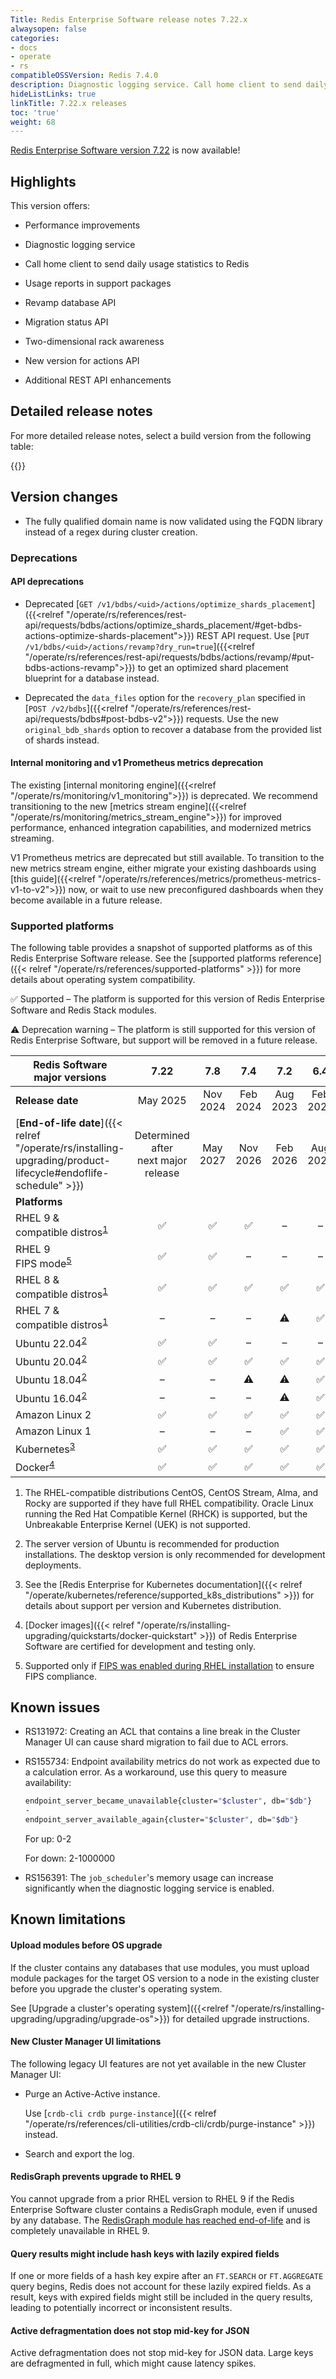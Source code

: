 ```yaml
---
Title: Redis Enterprise Software release notes 7.22.x
alwaysopen: false
categories:
- docs
- operate
- rs
compatibleOSSVersion: Redis 7.4.0
description: Diagnostic logging service. Call home client to send daily usage statistics to Redis. Usage reports in support packages. Revamp database API. Migration status API. Two-dimensional rack awareness. New version for actions API. Additional REST API enhancements.
hideListLinks: true
linkTitle: 7.22.x releases
toc: 'true'
weight: 68
---
```


​[​Redis Enterprise Software version 7.22](https://redis.io/downloads/#software) is now available!

## Highlights

This version offers:

- Performance improvements

- Diagnostic logging service

- Call home client to send daily usage statistics to Redis

- Usage reports in support packages

- Revamp database API

- Migration status API

- Two-dimensional rack awareness

- New version for actions API

- Additional REST API enhancements

## Detailed release notes

For more detailed release notes, select a build version from the following table:

{{<table-children columnNames="Version&nbsp;(Release&nbsp;date)&nbsp;,Major changes,Redis CE compatibility" columnSources="LinkTitle,Description,compatibleOSSVersion" enableLinks="LinkTitle">}}

## Version changes

- The fully qualified domain name is now validated using the FQDN library instead of a regex during cluster creation.

### Deprecations

#### API deprecations

- Deprecated [`GET /v1/bdbs/<uid>/actions/optimize_shards_placement`]({{<relref "/operate/rs/references/rest-api/requests/bdbs/actions/optimize_shards_placement/#get-bdbs-actions-optimize-shards-placement">}}) REST API request. Use [`PUT /v1/bdbs/<uid>/actions/revamp?dry_run=true`]({{<relref "/operate/rs/references/rest-api/requests/bdbs/actions/revamp/#put-bdbs-actions-revamp">}}) to get an optimized shard placement blueprint for a database instead.

- Deprecated the `data_files` option for the `recovery_plan` specified in [`POST /v2/bdbs`]({{<relref "/operate/rs/references/rest-api/requests/bdbs#post-bdbs-v2">}}) requests. Use the new `original_bdb_shards` option to recover a database from the provided list of shards instead.

#### Internal monitoring and v1 Prometheus metrics deprecation

The existing [internal monitoring engine]({{<relref "/operate/rs/monitoring/v1_monitoring">}}) is deprecated. We recommend transitioning to the new [metrics stream engine]({{<relref "/operate/rs/monitoring/metrics_stream_engine">}}) for improved performance, enhanced integration capabilities, and modernized metrics streaming.

V1 Prometheus metrics are deprecated but still available. To transition to the new metrics stream engine, either migrate your existing dashboards using [this guide]({{<relref "/operate/rs/references/metrics/prometheus-metrics-v1-to-v2">}}) now, or wait to use new preconfigured dashboards when they become available in a future release.

### Supported platforms

The following table provides a snapshot of supported platforms as of this Redis Enterprise Software release. See the [supported platforms reference]({{< relref "/operate/rs/references/supported-platforms" >}}) for more details about operating system compatibility.

<span title="Check mark icon">&#x2705;</span> Supported – The platform is supported for this version of Redis Enterprise Software and Redis Stack modules.

<span title="Warning icon" class="font-serif">:warning:</span> Deprecation warning – The platform is still supported for this version of Redis Enterprise Software, but support will be removed in a future release.

| Redis Software<br />major versions | 7.22 | 7.8 | 7.4 | 7.2 | 6.4 | 6.2 |
|---------------------------------|:-----:|:-----:|:-----:|:-----:|:-----:|:-----:|
| **Release date** | May 2025 | Nov 2024 | Feb 2024 | Aug 2023 | Feb 2023 | Aug 2021 |
| [**End-of-life date**]({{< relref "/operate/rs/installing-upgrading/product-lifecycle#endoflife-schedule" >}}) | Determined after<br />next major release | May 2027 | Nov 2026 | Feb 2026 | Aug 2025 | Feb 2025 |
| **Platforms** | | | | | | |
| RHEL 9 &<br />compatible distros<sup>[1](#table-note-1)</sup> | <span title="Supported">&#x2705;</span> | <span title="Supported">&#x2705;</span> | <span title="Supported">&#x2705;</span> | – | – | – |
| RHEL 9<br />FIPS mode<sup>[5](#table-note-5)</sup> | <span title="Supported">&#x2705;</span> | <span title="Supported">&#x2705;</span> | – | – | – | – |
| RHEL 8 &<br />compatible distros<sup>[1](#table-note-1)</sup> | <span title="Supported">&#x2705;</span> | <span title="Supported">&#x2705;</span> | <span title="Supported">&#x2705;</span> | <span title="Supported">&#x2705;</span> | <span title="Supported">&#x2705;</span> | <span title="Supported">&#x2705;</span> |
| RHEL 7 &<br />compatible distros<sup>[1](#table-note-1)</sup> | – | – | – | <span title="Deprecated" class="font-serif">:warning:</span> | <span title="Supported">&#x2705;</span> | <span title="Supported">&#x2705;</span> |
| Ubuntu 22.04<sup>[2](#table-note-2)</sup> | <span title="Supported">&#x2705;</span> | <span title="Supported">&#x2705;</span> | – | – | – | – |
| Ubuntu 20.04<sup>[2](#table-note-2)</sup> | <span title="Supported">&#x2705;</span> | <span title="Supported">&#x2705;</span> | <span title="Supported">&#x2705;</span> | <span title="Supported">&#x2705;</span> | <span title="Supported">&#x2705;</span> | – |
| Ubuntu 18.04<sup>[2](#table-note-2)</sup> | – | – | <span title="Deprecated" class="font-serif">:warning:</span> | <span title="Deprecated" class="font-serif">:warning:</span> | <span title="Supported">&#x2705;</span> | <span title="Supported">&#x2705;</span> |
| Ubuntu 16.04<sup>[2](#table-note-2)</sup> | – | – | – | <span title="Deprecated" class="font-serif">:warning:</span> | <span title="Supported">&#x2705;</span> | <span title="Supported">&#x2705;</span> |
| Amazon Linux 2 | <span title="Supported">&#x2705;</span> | <span title="Supported">&#x2705;</span> | <span title="Supported">&#x2705;</span> | <span title="Supported">&#x2705;</span> | <span title="Supported">&#x2705;</span> | – |
| Amazon Linux 1 | – | – | – | <span title="Supported">&#x2705;</span> | <span title="Supported">&#x2705;</span> | <span title="Supported">&#x2705;</span> |
| Kubernetes<sup>[3](#table-note-3)</sup> | <span title="Supported">&#x2705;</span> | <span title="Supported">&#x2705;</span> | <span title="Supported">&#x2705;</span> | <span title="Supported">&#x2705;</span> | <span title="Supported">&#x2705;</span> | <span title="Supported">&#x2705;</span> |
| Docker<sup>[4](#table-note-4)</sup> | <span title="Supported">&#x2705;</span> | <span title="Supported">&#x2705;</span> | <span title="Supported">&#x2705;</span> | <span title="Supported">&#x2705;</span> | <span title="Supported">&#x2705;</span> | <span title="Supported">&#x2705;</span> |

1. <a name="table-note-1"></a>The RHEL-compatible distributions CentOS, CentOS Stream, Alma, and Rocky are supported if they have full RHEL compatibility. Oracle Linux running the Red Hat Compatible Kernel (RHCK) is supported, but the Unbreakable Enterprise Kernel (UEK) is not supported.

2. <a name="table-note-2"></a>The server version of Ubuntu is recommended for production installations. The desktop version is only recommended for development deployments.

3. <a name="table-note-3"></a>See the [Redis Enterprise for Kubernetes documentation]({{< relref "/operate/kubernetes/reference/supported_k8s_distributions" >}}) for details about support per version and Kubernetes distribution.

4. <a name="table-note-4"></a>[Docker images]({{< relref "/operate/rs/installing-upgrading/quickstarts/docker-quickstart" >}}) of Redis Enterprise Software are certified for development and testing only.

5. <a name="table-note-5"></a>Supported only if [FIPS was enabled during RHEL installation](https://docs.redhat.com/en/documentation/red_hat_enterprise_linux/9/html/security_hardening/switching-rhel-to-fips-mode_security-hardening#proc_installing-the-system-with-fips-mode-enabled_switching-rhel-to-fips-mode) to ensure FIPS compliance.

## Known issues

- RS131972: Creating an ACL that contains a line break in the Cluster Manager UI can cause shard migration to fail due to ACL errors.

- RS155734: Endpoint availability metrics do not work as expected due to a calculation error. As a workaround, use this query to measure availability:

    ```sh
    endpoint_server_became_unavailable{cluster="$cluster", db="$db"} 
    - 
    endpoint_server_available_again{cluster="$cluster", db="$db"}
    ```

    For up: 0-2

    For down: 2-1000000

- RS156391: The `job_scheduler`'s memory usage can increase significantly when the diagnostic logging service is enabled.

## Known limitations

#### Upload modules before OS upgrade

If the cluster contains any databases that use modules, you must upload module packages for the target OS version to a node in the existing cluster before you upgrade the cluster's operating system.

See [Upgrade a cluster's operating system]({{<relref "/operate/rs/installing-upgrading/upgrading/upgrade-os">}}) for detailed upgrade instructions.

#### New Cluster Manager UI limitations

The following legacy UI features are not yet available in the new Cluster Manager UI:

- Purge an Active-Active instance.

    Use [`crdb-cli crdb purge-instance`]({{< relref "/operate/rs/references/cli-utilities/crdb-cli/crdb/purge-instance" >}}) instead.

- Search and export the log.

#### RedisGraph prevents upgrade to RHEL 9 

You cannot upgrade from a prior RHEL version to RHEL 9 if the Redis Enterprise Software cluster contains a RedisGraph module, even if unused by any database. The [RedisGraph module has reached end-of-life](https://redis.com/blog/redisgraph-eol/) and is completely unavailable in RHEL 9.

#### Query results might include hash keys with lazily expired fields

If one or more fields of a hash key expire after an `FT.SEARCH` or `FT.AGGREGATE` query begins, Redis does not account for these lazily expired fields. As a result, keys with expired fields might still be included in the query results, leading to potentially incorrect or inconsistent results.

#### Active defragmentation does not stop mid-key for JSON

Active defragmentation does not stop mid-key for JSON data. Large keys are defragmented in full, which might cause latency spikes.
